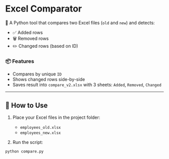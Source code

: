 # Excel Comparator

🧮 A Python tool that compares two Excel files (`old` and `new`) and detects:
- ✅ Added rows
- 🗑️ Removed rows
- ✏️ Changed rows (based on ID)
  
### 📦 Features
- Compares by unique `ID`
- Shows changed rows side-by-side
- Saves result into `compare_v2.xlsx` with 3 sheets: `Added`, `Removed`, `Changed`

---

## 🚀 How to Use

1. Place your Excel files in the project folder:
   - `employees_old.xlsx`
   - `employees_new.xlsx`

2. Run the script:

```bash
python compare.py
